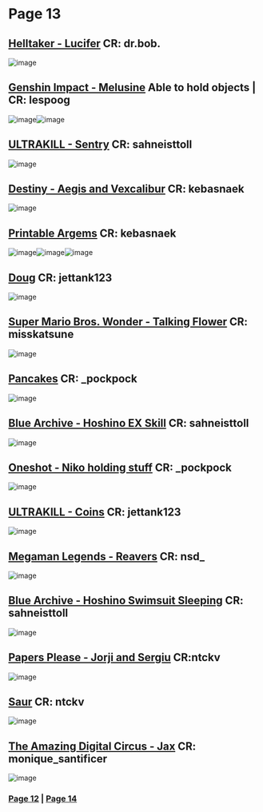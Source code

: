 # Page 13
## [Helltaker - Lucifer](https://github.com/madrod228/voicesoftheprinter/raw/main/The%20Archive/Page%20013/LuciferHelltaker_dr.bob.rar) CR: dr.bob.
![image](https://github.com/madrod228/voicesoftheprinter/assets/9602000/f0cc872b-451c-4621-b8d7-c40adc8e3c38)
## [Genshin Impact - Melusine](https://github.com/madrod228/voicesoftheprinter/raw/main/The%20Archive/Page%20013/Melusine(holds%20objects)_by_lespoog.rar) Able to hold objects | CR: lespoog
![image](https://github.com/madrod228/voicesoftheprinter/assets/9602000/08bf9f58-2905-4b03-a99f-ebe4353a1a89)![image](https://github.com/madrod228/voicesoftheprinter/assets/9602000/c33ed000-eb05-4c8e-9ce2-c8ac82e801d8)
## [ULTRAKILL - Sentry](https://github.com/madrod228/voicesoftheprinter/raw/main/The%20Archive/Page%20013/Ultrakill_Sentry.rar) CR: sahneisttoll
![image](https://github.com/madrod228/voicesoftheprinter/assets/9602000/b646e404-076b-4a47-a15f-56c743d0bc77)
## [Destiny - Aegis and Vexcalibur](https://github.com/madrod228/voicesoftheprinter/raw/main/The%20Archive/Page%20013/AegisAndVexcalibur(Destiny)_by_kebasnaek.rar) CR: kebasnaek
![image](https://github.com/madrod228/voicesoftheprinter/assets/9602000/2ab7a7b9-4cc6-4466-a1cf-335770ffb551)
## [Printable Argems](https://github.com/madrod228/voicesoftheprinter/raw/main/The%20Archive/Page%20013/PrintableArgems_by_kebasnaek.rar) CR: kebasnaek
![image](https://github.com/madrod228/voicesoftheprinter/assets/9602000/bada6ea4-e157-49f4-8a89-35344d683fee)![image](https://github.com/madrod228/voicesoftheprinter/assets/9602000/f9655396-464d-4729-8c6b-13d88c538aad)![image](https://github.com/madrod228/voicesoftheprinter/assets/9602000/0e97f2d8-54f7-409a-8f4b-20023bcedc82)
## [Doug](https://github.com/madrod228/voicesoftheprinter/raw/main/The%20Archive/Page%20013/DougCutout_by_jettank123.rar) CR: jettank123
![image](https://github.com/madrod228/voicesoftheprinter/assets/9602000/c6e6c1f5-4b2e-4762-b70e-459bfeace29e)
## [Super Mario Bros. Wonder - Talking Flower](https://github.com/madrod228/voicesoftheprinter/raw/main/The%20Archive/Page%20013/SMBWonderTalkingFlower_by_misskatsune.rar) CR: misskatsune
![image](https://github.com/madrod228/voicesoftheprinter/assets/9602000/ead7d144-4ecc-44f3-8499-d9d56cebe3f7)
## [Pancakes](https://github.com/madrod228/voicesoftheprinter/raw/main/The%20Archive/Page%20013/Pancakes_by%20_pockpock.rar) CR: _pockpock
![image](https://github.com/madrod228/voicesoftheprinter/assets/9602000/d293ea4c-b920-4f86-94c2-3a5d91b5ce50)
## [Blue Archive - Hoshino EX Skill](https://github.com/madrod228/voicesoftheprinter/raw/main/The%20Archive/Page%20013/BA_Hoshino_EX_Skill.rar) CR: sahneisttoll
![image](https://github.com/madrod228/voicesoftheprinter/assets/9602000/61c9c48c-7f63-4010-ba29-a5f0aa2b9a01)
## [Oneshot - Niko holding stuff](https://github.com/madrod228/voicesoftheprinter/raw/main/The%20Archive/Page%20013/Niko(Oneshot)HoldingStuff_by%20_pockpock.rar) CR: _pockpock
![image](https://github.com/madrod228/voicesoftheprinter/assets/9602000/fcba3717-3b32-4070-a48c-4ca9a78d6005)
## [ULTRAKILL - Coins](https://github.com/madrod228/voicesoftheprinter/raw/main/The%20Archive/Page%20013/Ultrakill_Coins_by_jettank123.rar) CR: jettank123
![image](https://github.com/madrod228/voicesoftheprinter/assets/9602000/155c625f-35df-466f-b37f-faccb0d079b2)
## [Megaman Legends - Reavers](https://github.com/madrod228/voicesoftheprinter/raw/main/The%20Archive/Page%20013/Reavers(Megaman%20Legends)_by_nsd_.rar) CR: nsd_
![image](https://github.com/madrod228/voicesoftheprinter/assets/9602000/1316a3b7-5e8c-4a29-bad3-81749b7f84ce)
## [Blue Archive - Hoshino Swimsuit Sleeping](https://github.com/madrod228/voicesoftheprinter/raw/main/The%20Archive/Page%20013/BA_Hoshino_Swiumsuit_Sleep.rar) CR: sahneisttoll
![image](https://github.com/madrod228/voicesoftheprinter/assets/9602000/d444c88c-d023-495d-a7f1-82d9cfa2d598)
## [Papers Please - Jorji and Sergiu](https://github.com/madrod228/voicesoftheprinter/raw/main/The%20Archive/Page%20013/Jorji%20and%20Sergiu.rar) CR:ntckv
![image](https://github.com/madrod228/voicesoftheprinter/assets/9602000/0f13657c-2a6f-4da2-911d-6aa1663bf0a3)
## [Saur](https://github.com/madrod228/voicesoftheprinter/raw/main/The%20Archive/Page%20013/SAUR(ATOMEGA)_by_ntckv.rar) CR: ntckv
![image](https://github.com/madrod228/voicesoftheprinter/assets/9602000/7c2287fa-b575-4d34-953c-68b995d5c360)
## [The Amazing Digital Circus - Jax](https://github.com/madrod228/voicesoftheprinter/raw/main/The%20Archive/Page%20013/Jax_by_monique_santificer.rar) CR: monique_santificer
![image](https://github.com/madrod228/voicesoftheprinter/assets/9602000/dd29d5a1-7fb8-4573-ba23-144d744e7d7c)

### [Page 12](https://github.com/madrod228/voicesoftheprinter/blob/main/The%20Pages/Page%20012.md)  | [Page 14](https://github.com/madrod228/voicesoftheprinter/blob/main/The%20Pages/Page%20014.md)
